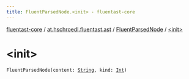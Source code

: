 ```yaml
---
title: FluentParsedNode.<init> - fluentast-core
---
```


[fluentast-core](../../index.html) / [at.hschroedl.fluentast.ast](../index.html) / [FluentParsedNode](index.html) / [&lt;init&gt;](.)

# &lt;init&gt;

`FluentParsedNode(content: `[`String`](https://kotlinlang.org/api/latest/jvm/stdlib/kotlin/-string/index.html)`, kind: `[`Int`](https://kotlinlang.org/api/latest/jvm/stdlib/kotlin/-int/index.html)`)`